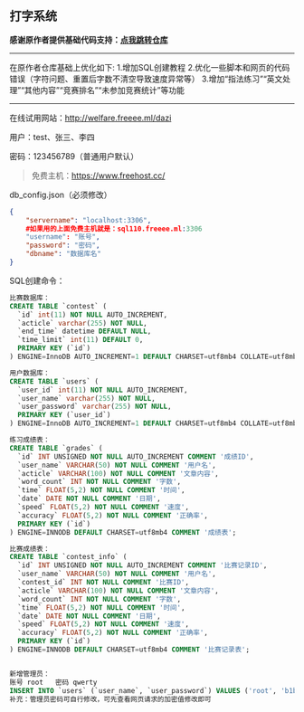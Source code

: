 ## 打字系统

**感谢原作者提供基础代码支持：[点我跳转仓库](https://github.com/HuanLing4763/dazi "点我进入")**

****
在原作者仓库基础上优化如下:
1.增加SQL创建教程
2.优化一些脚本和网页的代码错误（字符问题、重置后字数不清空导致速度异常等）
3.增加“指法练习”“英文处理”“其他内容”“竞赛排名”“未参加竞赛统计”等功能 
****


在线试用网站：http://welfare.freeee.ml/dazi

用户：test、张三、李四

密码：123456789（普通用户默认）

> 免费主机：https://www.freehost.cc/

db_config.json（必须修改）
```json
{
    "servername": "localhost:3306", 
	#如果用的上面免费主机就是：sql110.freeee.ml:3306
    "username": "账号",
    "password": "密码",
    "dbname": "数据库名"
}
```
SQL创建命令：
```sql
比赛数据库：
CREATE TABLE `contest` (
  `id` int(11) NOT NULL AUTO_INCREMENT,
  `acticle` varchar(255) NOT NULL,
  `end_time` datetime DEFAULT NULL,
  `time_limit` int(11) DEFAULT 0,
  PRIMARY KEY (`id`)
) ENGINE=InnoDB AUTO_INCREMENT=1 DEFAULT CHARSET=utf8mb4 COLLATE=utf8mb4_unicode_ci;

用户数据库：
CREATE TABLE `users` (
  `user_id` int(11) NOT NULL AUTO_INCREMENT,
  `user_name` varchar(255) NOT NULL,
  `user_password` varchar(255) NOT NULL,
  PRIMARY KEY (`user_id`)
) ENGINE=InnoDB AUTO_INCREMENT=1 DEFAULT CHARSET=utf8mb4 COLLATE=utf8mb4_unicode_ci;

练习成绩表：
CREATE TABLE `grades` (
  `id` INT UNSIGNED NOT NULL AUTO_INCREMENT COMMENT '成绩ID',
  `user_name` VARCHAR(50) NOT NULL COMMENT '用户名',
  `acticle` VARCHAR(100) NOT NULL COMMENT '文章内容',
  `word_count` INT NOT NULL COMMENT '字数',
  `time` FLOAT(5,2) NOT NULL COMMENT '时间',
  `date` DATE NOT NULL COMMENT '日期',
  `speed` FLOAT(5,2) NOT NULL COMMENT '速度',
  `accuracy` FLOAT(5,2) NOT NULL COMMENT '正确率',
  PRIMARY KEY (`id`)
) ENGINE=INNODB DEFAULT CHARSET=utf8mb4 COMMENT '成绩表';

比赛成绩表：
CREATE TABLE `contest_info` (
  `id` INT UNSIGNED NOT NULL AUTO_INCREMENT COMMENT '比赛记录ID',
  `user_name` VARCHAR(50) NOT NULL COMMENT '用户名',
  `contest_id` INT NOT NULL COMMENT '比赛ID',
  `acticle` VARCHAR(100) NOT NULL COMMENT '文章内容',
  `word_count` INT NOT NULL COMMENT '字数',
  `time` FLOAT(5,2) NOT NULL COMMENT '时间',
  `date` DATE NOT NULL COMMENT '日期',
  `speed` FLOAT(5,2) NOT NULL COMMENT '速度',
  `accuracy` FLOAT(5,2) NOT NULL COMMENT '正确率',
  PRIMARY KEY (`id`)
) ENGINE=INNODB DEFAULT CHARSET=utf8mb4 COMMENT '比赛记录表';


新增管理员：
账号 root   密码 qwerty
INSERT INTO `users` (`user_name`, `user_password`) VALUES ('root', 'b1b3773a05c0ed0176787a4f1574ff0075f7521e')
补充：管理员密码可自行修改，可先查看网页请求的加密值修改即可
```

